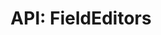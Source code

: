 ---
comment: "/**\n * @namespace HashBrown.Client.Views.Editors.FieldEditors\n */"
meta:
    filename: index.js
    lineno: 3
    columnno: 0
    path: /home/mrzapp/Development/Web/hashbrown-cms/src/Client/Views/Editors/FieldEditors
    code: {}
kind: namespace
name: FieldEditors
memberof: HashBrown.Client.Views.Editors
longname: HashBrown.Client.Views.Editors.FieldEditors
scope: static
shortname: FieldEditors
layout: docPage
permalink: /docs/hashbrown/client/views/editors/fieldeditors/
title: 'API: FieldEditors'
description: HashBrown.Client.Views.Editors.FieldEditors

---